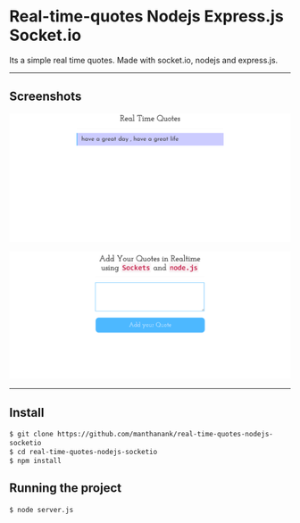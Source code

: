 # Real-time-quotes Nodejs Express.js Socket.io

Its a simple real time quotes. Made with socket.io, nodejs and express.js. 

---

## Screenshots

![Capture](https://github.com/manthanank/real-time-quotes-nodejs-socketio/blob/master/public/images/screenshot1.png)


![Capture](https://github.com/manthanank/real-time-quotes-nodejs-socketio/blob/master/public/images/screenshot2.png)

---

## Install

    $ git clone https://github.com/manthanank/real-time-quotes-nodejs-socketio
    $ cd real-time-quotes-nodejs-socketio
    $ npm install

## Running the project

    $ node server.js